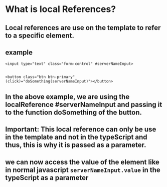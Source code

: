 # What is local References?

## Local references are use on the template to refer to a specific element.

## example
```
<input type="text" class="form-control" #serverNameInput>


<button class="btn btn-primary" (click)="doSomething(serverNameInput)"></button>
```

## In the above example, we are using the localReference #serverNameInput and passing it to the function doSomething of the button.
## Important:  This local reference can only be use in the template and not in the typeScript and thus, this is why it is passed as a parameter.
## we can now access the value of the element like in normal javascript `serverNameInput.value` in the typeScript as a parameter

